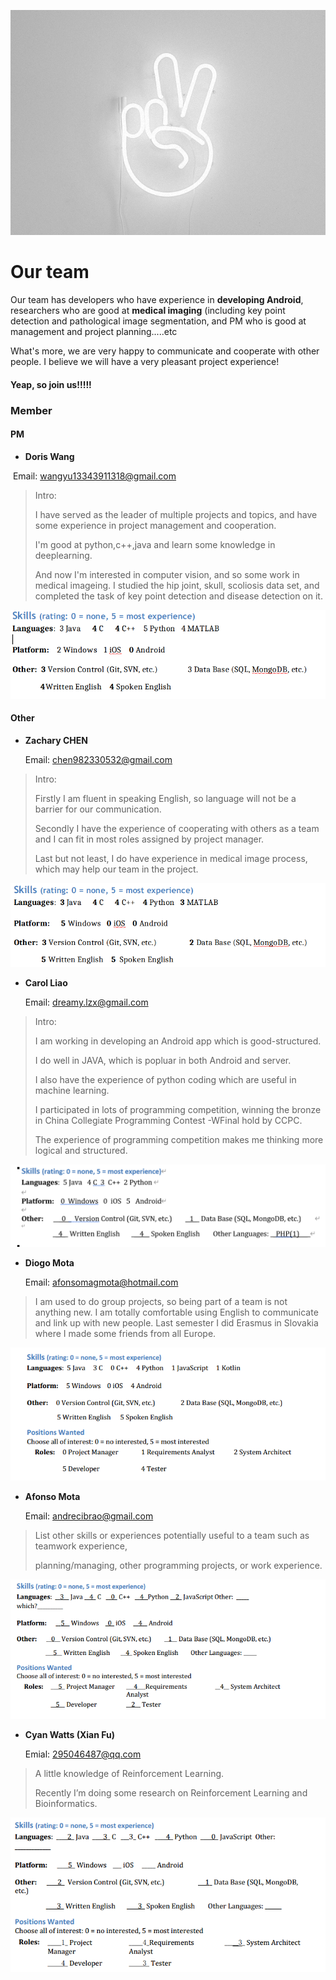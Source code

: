 ![2](img/intro.jpg)



# Our team 

Our team has developers who have experience in **developing Android**, researchers who are good at **medical imaging** (including key point detection and pathological image segmentation, and PM who is good at  management and project planning.....etc

 What's more, we are very happy to  communicate and cooperate with other people. I believe we will have a very pleasant project experience!

#### Yeap, so  join us!!!!!

### **Member**

#### PM

- **Doris Wang**

​		Email: wangyu13343911318@gmail.com 

> Intro: 
>
> I have served as the leader of multiple projects and topics, and have  some experience in project management and cooperation.
>
> I'm good at python,c++,java and learn some knowledge in deeplearning.
>
> And now I'm interested in computer vision, and so some work in medical imageing. I studied the hip joint, skull, scoliosis data set, and completed the task of key point detection and disease detection on it.

![4](img/4.png)



#### Other

- **Zachary CHEN**

  Email: chen982330532@gmail.com

  

> Intro: 
>
> Firstly I am fluent in speaking English, so language will not be a barrier for our communication.
>
> Secondly I have the experience of cooperating with others as a team and I can fit in most roles assigned by project manager.
>
> Last but not least, I do have experience in medical image process, which may help our team in the project.

![3](img/3.png)


- **Carol Liao**

  Email: dreamy.lzx@gmail.com



> Intro: 
>
> I am working in developing an Android app which is good-structured.
>
> I do well in JAVA, which is popluar in both Android and server.
>
> I also have the experience of python coding which are useful in machine learning.
>
> I participated in lots of programming competition, winning the bronze in China Collegiate Programming Contest -WFinal hold by CCPC.
>
> The experience of programming competition makes me thinking more logical and structured.

![6](img/6.png)

- **Diogo Mota**

  Email: afonsomagmota@hotmail.com
> I am used to do group projects, so being part of a team is not anything new.
> I am totally comfortable using English to communicate and link up with new people. Last
> semester I did Erasmus in Slovakia where I made some friends from all Europe.

![9](img/9.png)



- **Afonso Mota**

  Email:  andrecibrao@gmail.com

> List other skills or experiences potentially useful to a team such as teamwork experience,
>
> planning/managing, other programming projects, or work experience.

![7](img/7.png)

- **Cyan Watts (Xian Fu)**

  Emial: 295046487@qq.com

> A little knowledge of Reinforcement Learning.
>
> Recently I’m doing some research on Reinforcement Learning and Bioinformatics.



![8](img/8.png)


